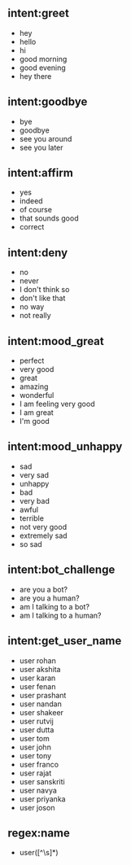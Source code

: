 ## intent:greet
- hey
- hello
- hi
- good morning
- good evening
- hey there

## intent:goodbye
- bye
- goodbye
- see you around
- see you later

## intent:affirm
- yes
- indeed
- of course
- that sounds good
- correct

## intent:deny
- no
- never
- I don't think so
- don't like that
- no way
- not really

## intent:mood_great
- perfect
- very good
- great
- amazing
- wonderful
- I am feeling very good
- I am great
- I'm good

## intent:mood_unhappy
- sad
- very sad
- unhappy
- bad
- very bad
- awful
- terrible
- not very good
- extremely sad
- so sad

## intent:bot_challenge
- are you a bot?
- are you a human?
- am I talking to a bot?
- am I talking to a human?

## intent:get_user_name
 - user rohan
 - user akshita
 - user karan
 - user fenan
 - user prashant
 - user nandan
 - user shakeer
 - user rutvij
 - user dutta
 - user tom
 - user john
 - user tony
 - user franco
 - user rajat
 - user sanskriti
 - user navya
 - user priyanka
 - user joson

## regex:name
 - user([^\s]*)
